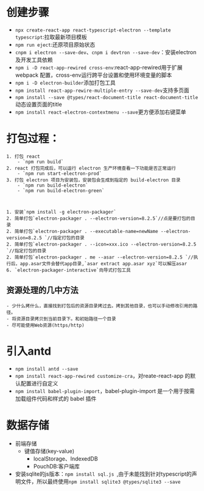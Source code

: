 # 创建步骤
- `npx create-react-app react-typescript-electron --template typescript`:拉取最新项目模板
- `npm run eject`:还原项目原始状态
- `cnpm i electron --save-dev`、`cnpm i devtron --save-dev`：安装electron及开发工具依赖
- `npm i -D react-app-rewired cross-env`:react-app-rewired用于扩展 webpack 配置，cross-env运行跨平台设置和使用环境变量的脚本
- `npm i -D electron-builder`添加打包工具
- `npm install react-app-rewire-multiple-entry --save-dev`支持多页面
- `npm install --save @types/react-document-title react-document-title`动态设置页面的title
- `npm install react-electron-contextmenu --save`更方便添加右键菜单
# 打包过程： 
    1. 打包 react
        - `npm run build`
    2. react 打包完成后，可以运行 electron 生产环境查看一下功能是否正常运行
        - `npm run start-electron-prod`
    3. 打包 electron 项目为安装包，安装包会生成到指定的 build-electron 目录
        - `npm run build-electron`
        - `npm run build-electron-green`

# 
    1. 安装`npm install -g electron-packager`
    2. 简单打包`electron-packager . --electron-version=8.2.5`//点是要打包的目录
    2. 简单打包`electron-packager . --executable-name=newName --electron-version=8.2.5 `//指定打包的目录
    2. 简单打包`electron-packager . --icon=xxx.ico --electron-version=8.2.5 `//指定打包的目录
    2. 简单打包`electron-packager . me --asar --electron-version=8.2.5 `//执行后，app.asar文件会替代app目录,`asar extract app.asar xyz`可以解压asar
    6. `electron-packager-interactive`向导式打包工具
## 资源处理的几中方法
    - 少什么拷什么，直接找到打包后的资源目录拷过去。拷到其他目录，也可以手动修改引用的路径。
    - 将资源目录拷贝到当前目录下。和初始路径一个目录
    - 尽可能使用Web资源(https/http)

# 引入antd
 - `npm install antd --save`
 - `npm install react-app-rewired customize-cra`，对reate-react-app 的默认配置进行自定义
 - `npm install babel-plugin-import`，babel-plugin-import 是一个用于按需加载组件代码和样式的 babel 插件

 # 数据存储
 - 前端存储
     - 键值存储(key-value)
         - localStorage、IndexedDB
         - PouchDB:客户端库    
 - 安装sqlite的js版本：`npm install sql.js `,由于未能找到针对typescript的声明文件，所以最终使用`npm install sqlite3 @types/sqlite3 --save`